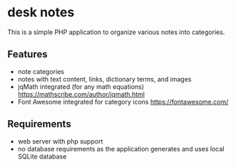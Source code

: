 # desk notes
This is a simple PHP application to organize various notes into categories.

## Features
- note categories
- notes with text content, links, dictionary terms, and images
- jqMath integrated (for any math equations) https://mathscribe.com/author/jqmath.html
- Font Awesome integrated for category icons https://fontawesome.com/

## Requirements
- web server with php support
- no database requirements as the application generates and uses local SQLite database
